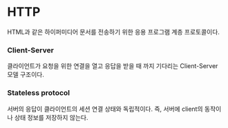# HTTP
HTML과 같은 하이퍼미디어 문서를 전송하기 위한 응용 프로그램 계층 프로토콜이다. 

### Client-Server
클라이언트가 요청을 위한 연결을 열고 응답을 받을 때 까지 기다리는 Client-Server 모델 구조이다. 

### Stateless protocol
서버의 응답이 클라이언트의 세션 연결 상태와 독립적이다. 즉, 서버에 client의 동작이나 상태 정보를 저장하지 않는다.